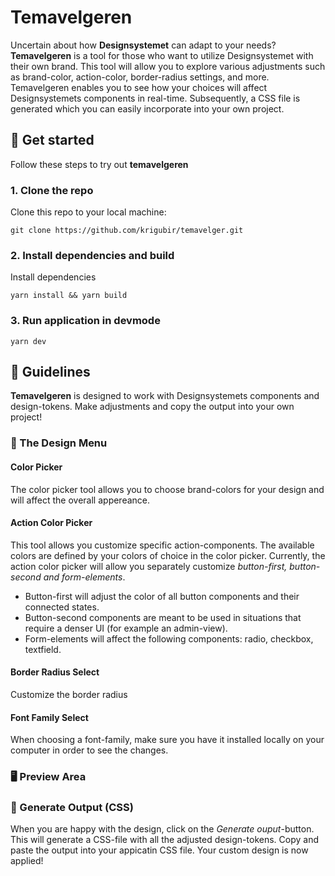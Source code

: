 # Temavelgeren

Uncertain about how **Designsystemet** can adapt to your needs? **Temavelgeren** is a tool for those who want to utilize Designsystemet with their own brand. This tool will allow you to explore various adjustments such as brand-color, action-color, border-radius settings, and more. Temavelgeren enables you to see how your choices will affect Designsystemets components in real-time. Subsequently, a CSS file is generated which you can easily incorporate into your own project.

## 🚀 Get started
Follow these steps to try out **temavelgeren**

### 1. Clone the repo
Clone this repo to your local machine:
```
git clone https://github.com/krigubir/temavelger.git
```

### 2. Install dependencies and build
Install dependencies
```
yarn install && yarn build
```

### 3. Run application in devmode
```
yarn dev
```

## 📖 Guidelines
**Temavelgeren** is designed to work with Designsystemets components and design-tokens. Make adjustments and copy the output into your own project!

### 🎨 The Design Menu  
#### Color Picker
The color picker tool allows you to choose brand-colors for your design and will affect the overall appereance.

#### Action Color Picker
This tool allows you customize specific action-components. The available colors are defined by your colors of choice in the color picker. Currently, the action color picker will allow you separately customize _button-first, button-second and form-elements_. 
- Button-first will adjust the color of all button components and their connected states.
- Button-second components are meant to be used in situations that require a denser UI (for example an admin-view).
- Form-elements will affect the following components: radio, checkbox, textfield.

#### Border Radius Select
Customize the border radius

#### Font Family Select
When choosing a font-family, make sure you have it installed locally on your computer in order to see the changes. 

### 🖥 Preview Area


### 💾 Generate Output (CSS)
When you are happy with the design, click on the _Generate ouput_-button. This will generate a CSS-file with all the adjusted design-tokens. Copy and paste the output into your appicatin CSS file. Your custom design is now applied! 

